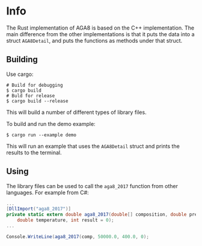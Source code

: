 # Info
The Rust implementation of AGA8 is based on the C++ implementation.
The main difference from the other implementations is that it puts
the data into a struct `AGA8Detail`, and puts the functions as
methods under that struct.

## Building
Use cargo:

```shell
# Build for debugging
$ cargo build
# Buld for release
$ cargo build --release
```
This will build a number of different types of library files.

To build and run the demo example:
```shell
$ cargo run --example demo
```
This will run an example that uses the `AGA8Detail` struct
and prints the results to the terminal.

## Using
The library files can be used to call the `aga8_2017` function
from other languages. For example from C#:

```c#
...
[DllImport("aga8_2017")]
private static extern double aga8_2017(double[] composition, double pressure,
    double temperature, int result = 0);
...

Console.WriteLine(aga8_2017(comp, 50000.0, 400.0, 0);
```

